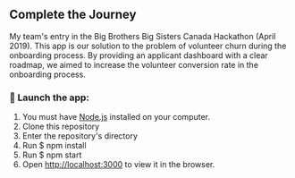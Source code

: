 ## Complete the Journey

My team's entry in the Big Brothers Big Sisters Canada Hackathon (April 2019).  This app is our solution to the problem of  volunteer churn during the onboarding process.  By providing an applicant dashboard with a clear roadmap, we aimed to increase the volunteer conversion rate in the onboarding process.

### 🚀 Launch the app:
1. You must have [Node.js](Node.js) installed on your computer.
2. Clone this repository
3. Enter the repository's directory
4. Run $ npm install
5. Run $ npm start
6. Open [http://localhost:3000](http://localhost:3000) to view it in the browser.

